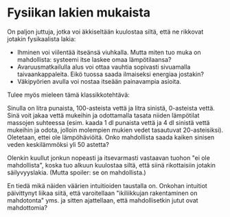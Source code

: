 # Fysiikan lakien mukaista

On paljon juttuja, jotka voi äkkiseltään kuulostaa siltä, että ne rikkovat jotakin fysikaalista lakia:

- Ihminen voi viilentää itseänsä viuhkalla. Mutta miten tuo muka on mahdollista: systeemi itse laskee omaa lämpötilaansa?
- Avaruusmatkailulla alus voi ottaa vauhtia sopivasti sivuamalla taivaankappaleita. Eikö tuossa saada ilmaiseksi energiaa jostakin?
- Väkipyörien avulla voi nostaa itseään painavampia asioita.

Tulee myös mieleen tämä klassikkotehtävä:

Sinulla on litra punaista, 100-asteista vettä ja litra sinistä, 0-asteista vettä. Sinä voit jakaa vettä mukeihin ja odottamalla tasata niiden lämpötilat massojen suhteessa (esim. kaada 1 dl punaista vettä ja 4 dl sinistä vettä mukeihin ja odota, jolloin molempien mukien vedet tasautuvat 20-asteisiksi). Oletetaan, ettei ole lämpöhäviöitä. Onko mahdollista saada kaiken sinisen veden keskilämmöksi yli 50 astetta?

Olenkin kuullut jonkun nopeasti ja itsevarmasti vastaavan tuohon "ei ole mahdollista", koska tuo alkuun kuulostaa siltä, että siinä rikottaisiin jotakin säilyvyyslakia. (Mutta spoiler: se on mahdollista.)

En tiedä mikä näiden väärien intuitioiden taustalla on. Onkohan intuitiot päivittynyt liikaa siitä, että varoitellaan "ikiliikkujan rakentaminen on mahdotonta" yms. ja sitten ajattellaan, että mahdollisetkin jutut ovat mahdottomia?
